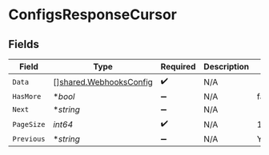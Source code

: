 # ConfigsResponseCursor


## Fields

| Field                                                                   | Type                                                                    | Required                                                                | Description                                                             | Example                                                                 |
| ----------------------------------------------------------------------- | ----------------------------------------------------------------------- | ----------------------------------------------------------------------- | ----------------------------------------------------------------------- | ----------------------------------------------------------------------- |
| `Data`                                                                  | [][shared.WebhooksConfig](../../../pkg/models/shared/webhooksconfig.md) | :heavy_check_mark:                                                      | N/A                                                                     |                                                                         |
| `HasMore`                                                               | **bool*                                                                 | :heavy_minus_sign:                                                      | N/A                                                                     | false                                                                   |
| `Next`                                                                  | **string*                                                               | :heavy_minus_sign:                                                      | N/A                                                                     |                                                                         |
| `PageSize`                                                              | *int64*                                                                 | :heavy_check_mark:                                                      | N/A                                                                     | 15                                                                      |
| `Previous`                                                              | **string*                                                               | :heavy_minus_sign:                                                      | N/A                                                                     | YXVsdCBhbmQgYSBtYXhpbXVtIG1heF9yZXN1bHRzLol=                            |
